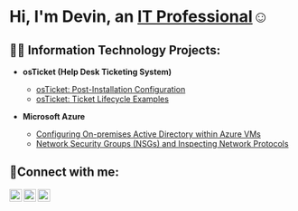 <h1>Hi, I'm Devin, an <a href="https://linkedin.com/in/Devin-Thomas-52360924a/">IT Professional</a>☺</h1>

<h2>👨‍💻 Information Technology Projects:</h2>

- <b>osTicket (Help Desk Ticketing System)</b>
  
  - [osTicket: Post-Installation Configuration](https://github.com/devinthomasdht/post-install-config)
  - [osTicket: Ticket Lifecycle Examples](https://github.com/devinthomasdht/ticket-lifecycle)
- <b>Microsoft Azure</b>
  - [Configuring On-premises Active Directory within Azure VMs](https://github.com/devinthomasdht/configure-ad)
  - [Network Security Groups (NSGs) and Inspecting Network Protocols](https://github.com/devinthomasdht/azure-network-protocols)

<h2>🤳Connect with me:</h2>

[<img align="left" alt="Devin | Twitter" width="22px" src="https://cdn.jsdelivr.net/npm/simple-icons@v3/icons/twitter.svg" />][twitter]
[<img align="left" alt="Devin | LinkedIn" width="22px" src="https://cdn.jsdelivr.net/npm/simple-icons@v3/icons/linkedin.svg" />][linkedin]
[<img align="left" alt="Devin | Instagram" width="22px" src="https://cdn.jsdelivr.net/npm/simple-icons@v3/icons/instagram.svg" />][instagram]

[twitter]: https://twitter.com/Devin
[instagram]: https://www.instagram.com/Devin
[linkedin]: https://linkedin.com/in/Devin-Thomas-52360924a
